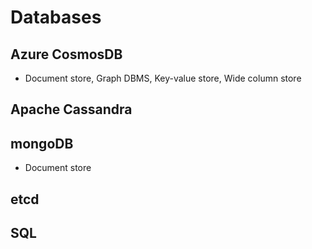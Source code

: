 # Databases

## Azure CosmosDB

- Document store, Graph DBMS, Key-value store, Wide column store

## Apache Cassandra

## mongoDB

- Document store

## etcd

## SQL